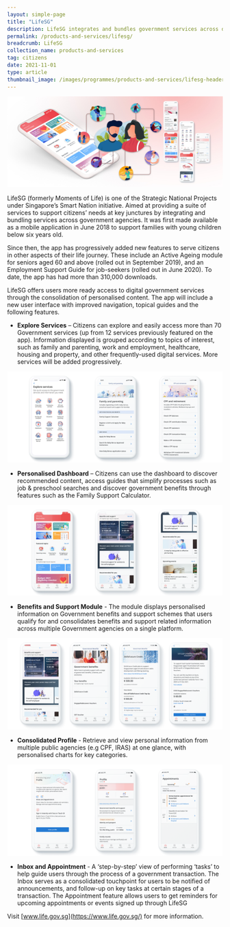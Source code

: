 ```yaml
---
layout: simple-page
title: "LifeSG"
description: LifeSG integrates and bundles government services across different agencies, to support citizens’ needs at key life milestones.
permalink: /products-and-services/lifesg/
breadcrumb: LifeSG
collection_name: products-and-services
tag: citizens
date: 2021-11-01
type: article
thumbnail_image: /images/programmes/products-and-services/lifesg-header.jpg  
---
```


![LifeSG](/images/programmes/products-and-services/lifesg-header.jpg)

LifeSG (formerly Moments of Life) is one of the Strategic National Projects under Singapore’s Smart Nation initiative. Aimed at providing a suite of services to support citizens’ needs at key junctures by integrating and bundling services across government agencies. It was first made available as a mobile application in June 2018 to support families with young children below six years old.

Since then, the app has progressively added new features to serve citizens in other aspects of their life journey. These include an Active Ageing module for seniors aged 60 and above (rolled out in September 2019), and an Employment Support Guide for job-seekers (rolled out in June 2020). To date, the app has had more than 310,000 downloads.

LifeSG offers users more ready access to digital government services through the consolidation of personalised content. The app will include a new user interface with improved navigation, topical guides and the following features.


* **Explore Services** – Citizens can explore and easily access more than 70 Government services (up from 12 services previously featured on the app). Information displayed is grouped according to topics of interest, such as family and parenting, work and employment, healthcare, housing and property, and other frequently-used digital services. More services will be added progressively.

![LifeSG - Services](/images/programmes/products-and-services/lifesg-exploreservices.png)

* **Personalised Dashboard** – Citizens can use the dashboard to discover recommended content, access guides that simplify processes such as job & preschool searches and discover government benefits through features such as the Family Support Calculator.

![LifeSG - Dashboard](/images/programmes/products-and-services/lifesg-dashboard.png)

* **Benefits and Support Module** - The module displays personalised information on Government benefits and support schemes that users qualify for and consolidates benefits and support related information across multiple Government agencies on a single platform.

![LifeSG - Benefits](/images/programmes/products-and-services/lifesg-govbenefits.png)

* **Consolidated Profile** - Retrieve and view personal information from multiple public agencies (e.g CPF, IRAS) at one glance, with personalised charts for key categories.

![LifeSG - Profile](/images/programmes/products-and-services/lifesg-profile.png)

* **Inbox and Appointment** - A ‘step-by-step’ view of performing ‘tasks’ to help guide users through the process of a government transaction. The Inbox serves as a consolidated touchpoint for users to be notified of announcements, and follow-up on key tasks at certain stages of a transaction. The Appointment feature allows users to get reminders for upcoming appointments or events signed up through LifeSG 

Visit [www.life.gov.sg](https://www.life.gov.sg/) for more information. 

